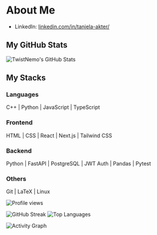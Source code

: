 # About Me

- LinkedIn: [linkedin.com/in/tanjela-akter/](https://www.linkedin.com/in/tanjela-akter/)

## My GitHub Stats

![TwistNemo's GitHub Stats](https://github-readme-stats.vercel.app/api?username=TwistNemo&show_icons=true&count_private=true&hide=stars&theme=dark)

## My Stacks

### Languages

C++ | Python | JavaScript | TypeScript 

### Frontend

HTML | CSS | React | Next.js | Tailwind CSS

### Backend

Python | FastAPI | PostgreSQL | JWT Auth | Pandas | Pytest

### Others

Git | LaTeX | Linux



![Profile views](https://komarev.com/ghpvc/?username=TwistNemo)

<img src="https://github-readme-streak-stats.herokuapp.com/?user=TwistNemo&theme=dark&hide_border=true&stroke=DDDDDD&background=0D1117&ring=4CAF50&fire=4CAF50&currStreakLabel=DDDDDD&sideNums=4CAF50&currStreakNum=4CAF50&sideLabels=DDDDDD" alt="GitHub Streak" />

<img src="https://github-readme-stats.vercel.app/api/top-langs/?username=TwistNemo&layout=compact&theme=dark&hide_border=true&bg_color=0D1117&title_color=4CAF50&text_color=DDDDDD" alt="Top Languages" />

![Activity Graph](https://activity-graph.herokuapp.com/graph?username=TwistNemo)
